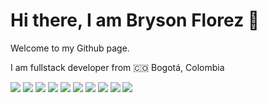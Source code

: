 <link rel="stylsheet" type="text/css" href="./styles/styles.css"></link>

<h1>Hi there, I am Bryson Florez 👋</h1>

<p>Welcome to my Github page.</p>
<p>I am fullstack developer from 🇨🇴 Bogotá, Colombia</p>

<div>
  <a>
    <img src="https://img.shields.io/badge/react-61DAFB.svg?&style=for-the-badge&logo=react&logoColor=white" />
  </a>
  <a>
    <img src="https://img.shields.io/badge/react router-CA4245.svg?&style=for-the-badge&logo=react-router&logoColor=white" />
  </a>
  <a>
    <img src="https://img.shields.io/badge/git-F05032.svg?&style=for-the-badge&logo=git&logoColor=white" />
  </a>
  <a>
    <img src="https://img.shields.io/badge/html-E34F26.svg?&style=for-the-badge&logo=html5&logoColor=white" />
  </a>
  <a>
    <img src="https://img.shields.io/badge/npm-CB3837.svg?&style=for-the-badge&logo=npm&logoColor=white" />
  </a>
  <a>
    <img src="https://img.shields.io/badge/styled components-DB7093.svg?&style=for-the-badge&logo=styled-components&logoColor=white" />
  </a>
  <a>
    <img src="https://img.shields.io/badge/nodejs-339933.svg?&style=for-the-badge&logo=node.js&logoColor=white" />
  </a>
  <a>
    <img src="https://img.shields.io/badge/nodemon-76D04B.svg?&style=for-the-badge&logo=nodemon&logoColor=white" />
  </a>
  <a>
    <img src="https://img.shields.io/badge/typescript-3178C6.svg?&style=for-the-badge&logo=typescript&logoColor=white" />
  </a>
  <a>
    <img src="https://img.shields.io/badge/angular-DD0031.svg?&style=for-the-badge&logo=angular&logoColor=white" />
  </a>
</div>